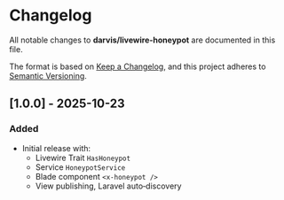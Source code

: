 # Changelog

All notable changes to **darvis/livewire-honeypot** are documented in this file.

The format is based on [Keep a Changelog](https://keepachangelog.com/en/1.0.0/),
and this project adheres to [Semantic Versioning](https://semver.org/spec/v2.0.0.html).

## [1.0.0] - 2025-10-23
### Added
- Initial release with:
  - Livewire Trait `HasHoneypot`
  - Service `HoneypotService`
  - Blade component `<x-honeypot />`
  - View publishing, Laravel auto‑discovery